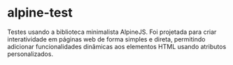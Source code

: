 # alpine-test

Testes usando a biblioteca minimalista AlpineJS. Foi projetada para criar interatividade em páginas web de forma simples e direta, permitindo adicionar funcionalidades dinâmicas aos elementos HTML usando atributos personalizados.